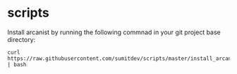 # scripts


Install arcanist by running the following commnad in your git project base directory: 

	curl https://raw.githubusercontent.com/sumitdev/scripts/master/install_arcanist.sh | bash
